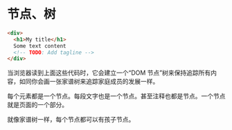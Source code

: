 # 节点、树

```html
<div>
  <h1>My title</h1>
  Some text content
  <!-- TODO: Add tagline -->
</div>
```

当浏览器读到上面这些代码时，它会建立一个“DOM 节点”树来保持追踪所有内容，如同你会画一张家谱树来追踪家庭成员的发展一样。


每个元素都是一个节点。每段文字也是一个节点。甚至注释也都是节点。一个节点就是页面的一个部分。

就像家谱树一样，每个节点都可以有孩子节点。